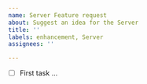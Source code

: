 ```yaml
---
name: Server Feature request
about: Suggest an idea for the Server
title: ''
labels: enhancement, Server
assignees: ''

---
```


- [ ] First task
...
